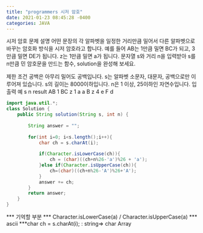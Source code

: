 ```yaml
---
title: "programmers 시저 암호"
date: 2021-01-23 08:45:28 -0400
categories: JAVA
---
```




시저 암호
문제 설명
어떤 문장의 각 알파벳을 일정한 거리만큼 밀어서 다른 알파벳으로 바꾸는 암호화 방식을 시저 암호라고 합니다. 예를 들어 AB는 1만큼 밀면 BC가 되고, 3만큼 밀면 DE가 됩니다. z는 1만큼 밀면 a가 됩니다. 문자열 s와 거리 n을 입력받아 s를 n만큼 민 암호문을 만드는 함수, solution을 완성해 보세요.

제한 조건
공백은 아무리 밀어도 공백입니다.
s는 알파벳 소문자, 대문자, 공백으로만 이루어져 있습니다.
s의 길이는 8000이하입니다.
n은 1 이상, 25이하인 자연수입니다.
입출력 예
s	n	result
AB	1	BC
z	1	a
a B z	4	e F d

```java
import java.util.*;
class Solution {
    public String solution(String s, int n) {
         
        String answer = "";
        
        for(int i=0; i<s.length();i++){
            char ch = s.charAt(i);
            
            if(Character.isLowerCase(ch)){
                ch = (char)((ch+n%26-'a')%26 + 'a');
            }else if(Character.isUpperCase(ch)){
                ch=(char)((ch+n%26-'A')%26+'A');
            }
            answer += ch;
        }
        return answer;
    }
}
```
*** 기억할 부분
*** Character.isLowerCase(a) / Character.isUpperCase(a)
*** ascii
***char ch = s.charAt(i); : string=> char Array
